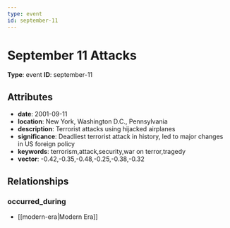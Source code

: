 ```yaml
---
type: event
id: september-11
---
```


# September 11 Attacks

**Type**: event
**ID**: september-11

## Attributes

- **date**: 2001-09-11
- **location**: New York, Washington D.C., Pennsylvania
- **description**: Terrorist attacks using hijacked airplanes
- **significance**: Deadliest terrorist attack in history, led to major changes in US foreign policy
- **keywords**: terrorism,attack,security,war on terror,tragedy
- **vector**: -0.42,-0.35,-0.48,-0.25,-0.38,-0.32

## Relationships

### occurred_during

- [[modern-era|Modern Era]]


